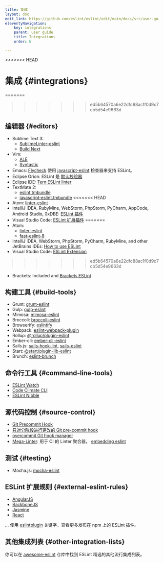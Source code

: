 ```yaml
---
title: 集成
layout: doc
edit_link: https://github.com/eslint/eslint/edit/main/docs/src/user-guide/integrations.md
eleventyNavigation:
    key: integrations
    parent: user guide
    title: Integrations
    order: 6

---
```

<<<<<<< HEAD
<!-- Note: No pull requests accepted for this file. See README.md in the root directory for details. -->

# 集成 {#integrations}
=======
>>>>>>> ed5b64570a6e22dfc88ac1f0d9c7cb5d54e9663d

## 编辑器 {#editors}

* Sublime Text 3:
    * [SublimeLinter-eslint](https://github.com/roadhump/SublimeLinter-eslint)
    * [Build Next](https://github.com/albertosantini/sublimetext-buildnext)
* Vim:
    * [ALE](https://github.com/w0rp/ale)
    * [Syntastic](https://github.com/vim-syntastic/syntastic/tree/master/syntax_checkers/javascript)
* Emacs: [Flycheck](http://www.flycheck.org/) 使用 [javascript-eslint](http://www.flycheck.org/en/latest/languages.html#javascript) 检查器来支持 ESLint。
* Eclipse Orion: ESLint 是 [默认校验器](https://dev.eclipse.org/mhonarc/lists/orion-dev/msg02718.html)
* Eclipse IDE: [Tern ESLint linter](https://github.com/angelozerr/tern.java/wiki/Tern-Linter-ESLint)
* TextMate 2:
    * [eslint.tmbundle](https://github.com/ryanfitzer/eslint.tmbundle)
    * [javascript-eslint.tmbundle](https://github.com/natesilva/javascript-eslint.tmbundle)
<<<<<<< HEAD
* Atom: [linter-eslint](https://atom.io/packages/linter-eslint)
* IntelliJ IDEA, RubyMine, WebStorm, PhpStorm, PyCharm, AppCode, Android Studio, 0xDBE: [ESLint 插件](https://plugins.jetbrains.com/plugin/7494-eslint)
* Visual Studio Code: [ESLint 扩展插件](https://marketplace.visualstudio.com/items?itemName=dbaeumer.vscode-eslint)
=======
* Atom:
    * [linter-eslint](https://atom.io/packages/linter-eslint)
    * [fast-eslint-8](https://atom.io/packages/fast-eslint-8)
* IntelliJ IDEA, WebStorm, PhpStorm, PyCharm, RubyMine, and other JetBrains IDEs: [How to use ESLint](https://www.jetbrains.com/help/webstorm/eslint.html)
* Visual Studio Code: [ESLint Extension](https://marketplace.visualstudio.com/items?itemName=dbaeumer.vscode-eslint)
>>>>>>> ed5b64570a6e22dfc88ac1f0d9c7cb5d54e9663d
* Brackets: Included and [Brackets ESLint](https://github.com/brackets-userland/brackets-eslint)

## 构建工具 {#build-tools}

* Grunt: [grunt-eslint](https://www.npmjs.com/package/grunt-eslint)
* Gulp: [gulp-eslint](https://www.npmjs.com/package/gulp-eslint)
* Mimosa: [mimosa-eslint](https://www.npmjs.com/package/mimosa-eslint)
* Broccoli: [broccoli-eslint](https://www.npmjs.com/package/broccoli-eslint)
* Browserify: [eslintify](https://www.npmjs.com/package/eslintify)
* Webpack: [eslint-webpack-plugin](https://www.npmjs.com/package/eslint-webpack-plugin)
* Rollup: [@rollup/plugin-eslint](https://www.npmjs.com/package/@rollup/plugin-eslint)
* Ember-cli: [ember-cli-eslint](https://www.npmjs.com/package/ember-cli-eslint)
* Sails.js: [sails-hook-lint](https://www.npmjs.com/package/sails-hook-lint), [sails-eslint](https://www.npmjs.com/package/sails-eslint)
* Start: [@start/plugin-lib-eslint](https://www.npmjs.com/package/@start/plugin-lib-eslint)
* Brunch: [eslint-brunch](https://www.npmjs.com/package/eslint-brunch)

## 命令行工具 {#command-line-tools}

* [ESLint Watch](https://www.npmjs.com/package/eslint-watch)
* [Code Climate CLI](https://github.com/codeclimate/codeclimate)
* [ESLint Nibble](https://github.com/IanVS/eslint-nibble)

## 源代码控制 {#source-control}

* [Git Precommit Hook](https://coderwall.com/p/zq8jlq/eslint-pre-commit-hook)
* [只对分阶段进行更改的 Git pre-commit hook](https://gist.github.com/dahjelle/8ddedf0aebd488208a9a7c829f19b9e8)
* [overcommit Git hook manager](https://github.com/brigade/overcommit)
* [Mega-Linter](https://nvuillam.github.io/mega-linter): 用于 CI 的 Linter 聚合器， [embedding eslint](https://nvuillam.github.io/mega-linter/descriptors/javascript_eslint/)

## 测试 {#testing}

* Mocha.js: [mocha-eslint](https://www.npmjs.com/package/mocha-eslint)

## ESLint 扩展规则 {#external-eslint-rules}

* [AngularJS](https://github.com/Gillespie59/eslint-plugin-angular)
* [BackboneJS](https://github.com/ilyavolodin/eslint-plugin-backbone)
* [Jasmine](https://github.com/tlvince/eslint-plugin-jasmine)
* [React](https://github.com/yannickcr/eslint-plugin-react)

… 使用 [eslintplugin](https://www.npmjs.com/browse/keyword/eslintplugin) 关键字，查看更多发布在 npm 上的 ESLint 插件。

## 其他集成列表 {#other-integration-lists}

你可以在 [awesome-eslint](https://github.com/dustinspecker/awesome-eslint) 仓库中找到 ESLint 精选的其他流行集成列表。
